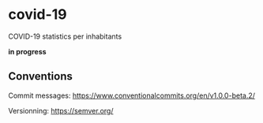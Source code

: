 # covid-19
COVID-19 statistics per inhabitants

**in progress**

## Conventions
Commit messages:
https://www.conventionalcommits.org/en/v1.0.0-beta.2/

Versionning:
https://semver.org/
